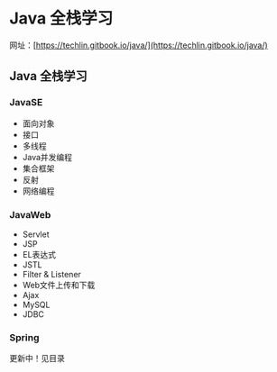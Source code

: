 # Java 全栈学习

网址：[https://techlin.gitbook.io/java/](https://techlin.gitbook.io/java/)

## Java 全栈学习

### JavaSE

* 面向对象
* 接口
* 多线程
* Java并发编程
* 集合框架
* 反射
* 网络编程

### JavaWeb

* Servlet
* JSP
* EL表达式
* JSTL
* Filter & Listener
* Web文件上传和下载
* Ajax
* MySQL
* JDBC

### Spring

更新中！见目录

